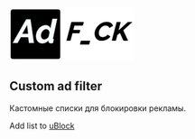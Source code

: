 <img src="https://github.com/LordArrin/AdFck/blob/main/logo.png" alt=”AdFck”/>
<h2>Custom ad filter</h2>

Кастомные списки для блокировки рекламы.

Add list to [uBlock](https://subscribe.adblockplus.org/?location=https://raw.githubusercontent.com/LordArrin/AdFck/main/ublock?_=rawlist&title=AdF*ck)
